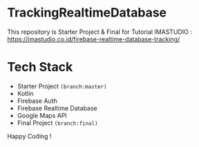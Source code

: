 # TrackingRealtimeDatabase

This repository is Starter Project & Final for Tutorial IMASTUDIO : https://imastudio.co.id/firebase-realtime-database-tracking/

# Tech Stack

- Starter Project `(branch:master)`
- Kotlin
- Firebase Auth
- Firebase Realtime Database
- Google Maps API
- Final Project `(branch:final)`

Happy Coding !
